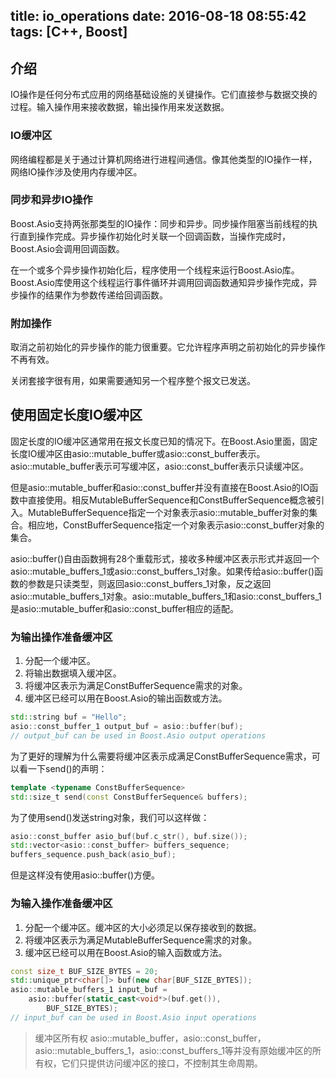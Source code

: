 title: io_operations
date: 2016-08-18 08:55:42
tags: [C++, Boost]
---

## 介绍

IO操作是任何分布式应用的网络基础设施的关键操作。它们直接参与数据交换的过程。输入操作用来接收数据，输出操作用来发送数据。

### IO缓冲区

网络编程都是关于通过计算机网络进行进程间通信。像其他类型的IO操作一样，网络IO操作涉及使用内存缓冲区。

### 同步和异步IO操作

Boost.Asio支持两张那类型的IO操作：同步和异步。同步操作阻塞当前线程的执行直到操作完成。异步操作初始化时关联一个回调函数，当操作完成时，Boost.Asio会调用回调函数。

在一个或多个异步操作初始化后，程序使用一个线程来运行Boost.Asio库。Boost.Asio库使用这个线程运行事件循环并调用回调函数通知异步操作完成，异步操作的结果作为参数传递给回调函数。

### 附加操作

取消之前初始化的异步操作的能力很重要。它允许程序声明之前初始化的异步操作不再有效。

关闭套接字很有用，如果需要通知另一个程序整个报文已发送。

## 使用固定长度IO缓冲区

固定长度的IO缓冲区通常用在报文长度已知的情况下。在Boost.Asio里面，固定长度IO缓冲区由asio::mutable_buffer或asio::const_buffer表示。asio::mutable_buffer表示可写缓冲区，asio::const_buffer表示只读缓冲区。

但是asio::mutable_buffer和asio::const_buffer并没有直接在Boost.Asio的IO函数中直接使用。相反MutableBufferSequence和ConstBufferSequence概念被引入。MutableBufferSequence指定一个对象表示asio::mutable_buffer对象的集合。相应地，ConstBufferSequence指定一个对象表示asio::const_buffer对象的集合。

asio::buffer()自由函数拥有28个重载形式，接收多种缓冲区表示形式并返回一个asio::mutable_buffers_1或asio::const_buffers_1对象。如果传给asio::buffer()函数的参数是只读类型，则返回asio::const_buffers_1对象，反之返回asio::mutable_buffers_1对象。asio::mutable_buffers_1和asio::const_buffers_1是asio::mutable_buffer和asio::const_buffer相应的适配。

### 为输出操作准备缓冲区

1. 分配一个缓冲区。
2. 将输出数据填入缓冲区。
3. 将缓冲区表示为满足ConstBufferSequence需求的对象。
4. 缓冲区已经可以用在Boost.Asio的输出函数或方法。

```c++
std::string buf = "Hello";
asio::const_buffer_1 output_buf = asio::buffer(buf);
// output_buf can be used in Boost.Asio output operations
```
为了更好的理解为什么需要将缓冲区表示成满足ConstBufferSequence需求，可以看一下send()的声明：

```c++
template <typename ConstBufferSequence>
std::size_t send(const ConstBufferSequence& buffers);
```
为了使用send()发送string对象，我们可以这样做：

```c++
asio::const_buffer asio_buf(buf.c_str(), buf.size());
std::vector<asio::const_buffer> buffers_sequence;
buffers_sequence.push_back(asio_buf);
```

但是这样没有使用asio::buffer()方便。

### 为输入操作准备缓冲区

1. 分配一个缓冲区。缓冲区的大小必须足以保存接收到的数据。
2. 将缓冲区表示为满足MutableBufferSequence需求的对象。
3. 缓冲区已经可以用在Boost.Asio的输入函数或方法。

```c++
const size_t BUF_SIZE_BYTES = 20;
std::unique_ptr<char[]> buf(new char[BUF_SIZE_BYTES]);
asio::mutable_buffers_1 input_buf =
    asio::buffer(static_cast<void*>(buf.get()),
        BUF_SIZE_BYTES);
// input_buf can be used in Boost.Asio input operations
```

> 缓冲区所有权
asio::mutable_buffer，asio::const_buffer，asio::mutable_buffers_1，asio::const_buffers_1等并没有原始缓冲区的所有权，它们只提供访问缓冲区的接口，不控制其生命周期。


